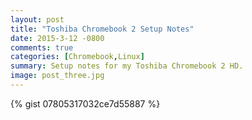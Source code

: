 ```yaml
---
layout: post
title: "Toshiba Chromebook 2 Setup Notes"
date: 2015-3-12 -0800
comments: true
categories: [Chromebook,Linux]
summary: Setup notes for my Toshiba Chromebook 2 HD.
image: post_three.jpg
---
```


{% gist 07805317032ce7d55887 %}
